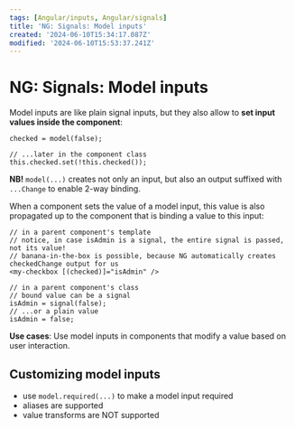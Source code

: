```yaml
---
tags: [Angular/inputs, Angular/signals]
title: 'NG: Signals: Model inputs'
created: '2024-06-10T15:34:17.087Z'
modified: '2024-06-10T15:53:37.241Z'
---
```


# NG: Signals: Model inputs

Model inputs are like plain signal inputs, but they also allow to **set input values inside the component**:
```
checked = model(false);

// ...later in the component class
this.checked.set(!this.checked());
```

**NB!** `model(...)` creates not only an input, but also an output suffixed with `...Change` to enable 2-way binding.

When a component sets the value of a model input, this value is also propagated up to the component that is binding a value to this input:
```
// in a parent component's template
// notice, in case isAdmin is a signal, the entire signal is passed, not its value!
// banana-in-the-box is possible, because NG automatically creates checkedChange output for us
<my-checkbox [(checked)]="isAdmin" />

// in a parent component's class
// bound value can be a signal
isAdmin = signal(false);
// ...or a plain value
isAdmin = false;
```

**Use cases**:
Use model inputs in components that modify a value based on user interaction.


## Customizing model inputs

- use `model.required(...)` to make a model input required
- aliases are supported
- value transforms are NOT supported





